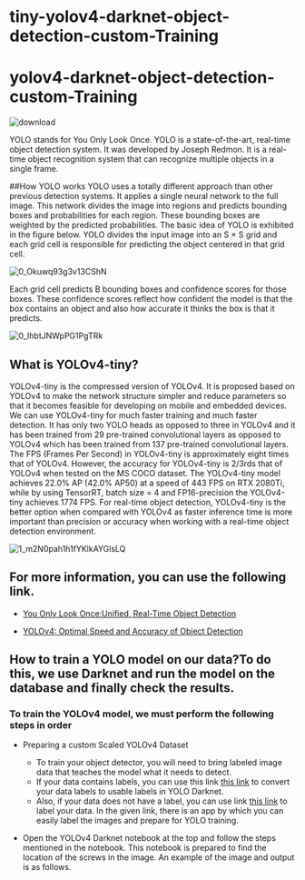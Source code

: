 # tiny-yolov4-darknet-object-detection-custom-Training

# yolov4-darknet-object-detection-custom-Training

![download](https://user-images.githubusercontent.com/78655282/128880791-374b1bee-94cb-4ff0-98a4-1dc150a2ed0d.png)


YOLO stands for You Only Look Once. YOLO is a state-of-the-art, real-time object detection system. It was developed by Joseph Redmon. It is a real-time object recognition system that can recognize multiple objects in a single frame.

##How YOLO works
YOLO uses a totally different approach than other previous detection systems. It applies a single neural network to the full image. This network divides the image into regions and predicts bounding boxes and probabilities for each region. These bounding boxes are weighted by the predicted probabilities.
The basic idea of YOLO is exhibited in the figure below. YOLO divides the input image into an S × S grid and each grid cell is responsible for predicting the object centered in that grid cell.


![0_Okuwq93g3v13CShN](https://user-images.githubusercontent.com/78655282/128882771-c7c9b824-f8d9-4a82-96c3-9e42d0584a50.jpg)


Each grid cell predicts B bounding boxes and confidence scores for those boxes. These confidence scores reflect how confident the model is that the box contains an object and also how accurate it thinks the box is that it predicts.


![0_IhbtJNWpPG1PgTRk](https://user-images.githubusercontent.com/78655282/128882941-3cd7a591-96a1-463e-95c9-c5aad67cb251.png)


## What is YOLOv4-tiny?
YOLOv4-tiny is the compressed version of YOLOv4. It is proposed based on YOLOv4 to make the network structure simpler and reduce parameters so that it becomes feasible for developing on mobile and embedded devices.
We can use YOLOv4-tiny for much faster training and much faster detection. It has only two YOLO heads as opposed to three in YOLOv4 and it has been trained from 29 pre-trained convolutional layers as opposed to YOLOv4 which has been trained from 137 pre-trained convolutional layers.
The FPS (Frames Per Second) in YOLOv4-tiny is approximately eight times that of YOLOv4. However, the accuracy for YOLOv4-tiny is 2/3rds that of YOLOv4 when tested on the MS COCO dataset.
The YOLOv4-tiny model achieves 22.0% AP (42.0% AP50) at a speed of 443 FPS on RTX 2080Ti, while by using TensorRT, batch size = 4 and FP16-precision the YOLOv4-tiny achieves 1774 FPS.
For real-time object detection, YOLOv4-tiny is the better option when compared with YOLOv4 as faster inference time is more important than precision or accuracy when working with a real-time object detection environment.

![1_m2N0pah1h1fYKlkAYGlsLQ](https://user-images.githubusercontent.com/78655282/128883815-3f1618fb-9636-4a85-b0e5-1876f5f5a075.png)

## For more information, you can use the following link.

- [You Only Look Once:Unified, Real-Time Object Detection](https://arxiv.org/pdf/1506.02640.pdf)

- [YOLOv4: Optimal Speed and Accuracy of Object Detection](https://arxiv.org/pdf/2004.10934.pdf)


## How to train a YOLO model on our data?To do this, we use Darknet and run the model on the database and finally check the results.

### To train the YOLOv4 model, we must perform the following steps in order

- Preparing a custom Scaled YOLOv4 Dataset
  - To train your object detector, you will need to bring labeled image data that teaches the model what it needs to detect.
  - If your data contains labels, you can use this link [this link](https://roboflow.com/formats/yolo-darknet-txt) to convert your data labels to usable labels in YOLO Darknet.
  - Also, if your data does not have a label, you can use link [this link](https://github.com/tzutalin/labelImg) to label your data. In the given link, there is an app by which you can easily label the images and prepare for YOLO training.

- Open the YOLOv4 Darknet notebook at the top and follow the steps mentioned in the notebook. This notebook is prepared to find the location of the screws in the image. An example of the image and output is as follows.
